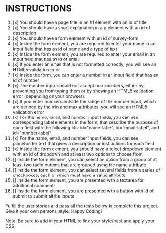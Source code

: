 # INSTRUCTIONS


<!--SAMPLE EXAMPLE-->
<!--https://survey-form.freecodecamp.rocks/-->

1. [x] You should have a page title in an h1 element with an id of title
2. [x] You should have a short explanation in a p element with an id of description
3. [x] You should have a form element with an id of survey-form
4. [x] Inside the form element, you are required to enter your name in an input field that has an id of name and a type of text
5. [x] Inside the form element, you are required to enter your email in an input field that has an id of email
6. [x] If you enter an email that is not formatted correctly, you will see an HTML5 validation error
7. [x] Inside the form, you can enter a number in an input field that has an id of number
8. [x] The number input should not accept non-numbers, either by preventing you from typing them or by showing an HTML5 validation error (depending on your browser).
9. [x] If you enter numbers outside the range of the number input, which are defined by the min and max attributes, you will see an HTML5 validation error
10. [x] For the name, email, and number input fields, you can see corresponding label elements in the form, that describe the purpose of each field with the following ids: id="name-label", id="email-label", and id="number-label"
11. [x] For the name, email, and number input fields, you can see placeholder text that gives a description or instructions for each field
12. [x] Inside the form element, you should have a select dropdown element with an id of dropdown and at least two options to choose from
13. [] Inside the form element, you can select an option from a group of at least two radio buttons that are grouped using the name attribute
14. [] Inside the form element, you can select several fields from a series of checkboxes, each of which must have a value attribute
15. [] Inside the form element, you are presented with a textarea for additional comments
16. [] Inside the form element, you are presented with a button with id of submit to submit all the inputs

Fulfill the user stories and pass all the tests below to complete this project. Give it your own personal style. Happy Coding!

Note: Be sure to add <link rel="stylesheet" href="styles.css"> in your HTML to link your stylesheet and apply your CSS



<!-- TESTS -->
<!--
Tests
Waiting:You should have an h1 element with an id of title.
Waiting:Your #title should not be empty.
Waiting:You should have a p element with an id of description.
Waiting:Your #description should not be empty.
Waiting:You should have a form element with an id of survey-form.
Waiting:You should have an input element with an id of name.
Waiting:Your #name should have a type of text.
Waiting:Your #name should require input.
Waiting:Your #name should be a descendant of #survey-form.
Waiting:You should have an input element with an id of email.
Waiting:Your #email should have a type of email.
Waiting:Your #email should require input.
Waiting:Your #email should be a descendant of #survey-form.
Waiting:You should have an input element with an id of number.
Waiting:Your #number should be a descendant of #survey-form.
Waiting:Your #number should have a type of number.
Waiting:Your #number should have a min attribute with a numeric value.
Waiting:Your #number should have a max attribute with a numeric value.
Waiting:You should have a label element with an id of name-label.
Waiting:You should have a label element with an id of email-label.
Waiting:You should have a label element with an id of number-label.
Waiting:Your #name-label should contain text that describes the input.
Waiting:Your #email-label should contain text that describes the input.
Waiting:Your #number-label should contain text that describes the input.
Waiting:Your #name-label should be a descendant of #survey-form.
Waiting:Your #email-label should be a descendant of #survey-form.
Waiting:Your #number-label should be a descendant of #survey-form.
Waiting:Your #name should have a placeholder attribute and value.
Waiting:Your #email should have a placeholder attribute and value.
Waiting:Your #number should have a placeholder attribute and value.
Waiting:You should have a select field with an id of dropdown.
Waiting:Your #dropdown should have at least two selectable (not disabled) option elements.
Waiting:Your #dropdown should be a descendant of #survey-form.
Waiting:You should have at least two input elements with a type of radio (radio buttons).
Waiting:You should have at least two radio buttons that are descendants of #survey-form.
Waiting:All your radio buttons should have a value attribute and value.
Waiting:All your radio buttons should have a name attribute and value.
Waiting:Every radio button group should have at least 2 radio buttons.
Waiting:You should have at least two input elements with a type of checkbox (checkboxes) that are descendants of #survey-form.
Waiting:All your checkboxes inside #survey-form should have a value attribute and value.
Waiting:You should have at least one textarea element that is a descendant of #survey-form.
Waiting:You should have an input or button element with an id of submit.
Waiting:Your #submit should have a type of submit.
Waiting:Your #submit should be a descendant of #survey-form.
-->